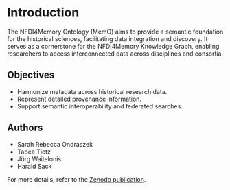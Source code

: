 # Introduction

The NFDI4Memory Ontology (MemO) aims to provide a semantic foundation for the historical sciences, facilitating data integration and discovery. It serves as a cornerstone for the NFDI4Memory Knowledge Graph, enabling researchers to access interconnected data across disciplines and consortia.

## Objectives

- Harmonize metadata across historical research data.
- Represent detailed provenance information.
- Support semantic interoperability and federated searches.

## Authors

- Sarah Rebecca Ondraszek
- Tabea Tietz
- Jörg Waitelonis
- Harald Sack

For more details, refer to the [Zenodo publication](https://doi.org/10.5281/zenodo.17376359).